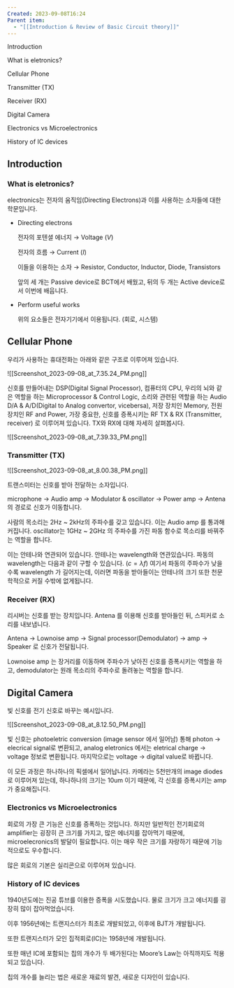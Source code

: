 ```yaml
---
Created: 2023-09-08T16:24
Parent item:
  - "[[Introduction & Review of Basic Circuit theory]]"
---
```

Introduction

What is eletronics?

Cellular Phone

Transmitter (TX)

Receiver (RX)

Digital Camera

Electronics vs Microelectronics

History of IC devices

## Introduction

### What is eletronics?

electronics는 전자의 움직임(Directing Electrons)과 이를 사용하는 소자들에 대한 학문입니다.

- Directing electrons
    
    전자의 포텐셜 에너지 → Voltage ($V$﻿)
    
    전자의 흐름 → Current ($I$﻿)
    
    이들을 이용하는 소자 → Resistor, Conductor, Inductor, Diode, Transistors
    
    앞의 세 개는 Passive device로 BCT에서 배웠고, 뒤의 두 개는 Active device로서 이번에 배웁니다.
    
- Perform useful works
    
    위의 요소들은 전자기기에서 이용됩니다. (회로, 시스템)
    

## Cellular Phone

우리가 사용하는 휴대전화는 아래와 같은 구조로 이루어져 있습니다.

![[Screenshot_2023-09-08_at_7.35.24_PM.png]]

신호를 만들어내는 DSP(Digital Signal Processor), 컴퓨터의 CPU, 우리의 뇌와 같은 역할을 하는 Microprocessor & Control Logic, 소리와 관련된 역할을 하는 Audio D/A & A/D(Digital to Analog convertor, vicebersa), 저장 장치인 Memory, 전원 장치인 RF and Power, 가장 중요한, 신호를 증폭시키는 RF TX & RX (Transmitter, receiver) 로 이루어져 있습니다. TX와 RX에 대해 자세히 살펴봅시다.

![[Screenshot_2023-09-08_at_7.39.33_PM.png]]

### Transmitter (TX)

![[Screenshot_2023-09-08_at_8.00.38_PM.png]]

트랜스미터는 신호를 받아 전달하는 소자입니다.

microphone → Audio amp → Modulator & oscillator → Power amp → Antena 의 경로로 신호가 이동합니다.

사람의 목소리는 2Hz ~ 2kHz의 주파수를 갖고 있습니다. 이는 Audio amp 를 통과해 커집니다. oscillator는 1GHz ~ 2GHz 의 주파수를 가진 파동 함수로 목소리를 바꿔주는 역할을 합니다.

이는 안테나와 연관되어 있습니다. 안테나는 wavelength와 연관있습니다. 파동의 wavelength는 다음과 같이 구할 수 있습니다. ($c=\lambda f$﻿) 여기서 파동의 주파수가 낮을 수록 wavelength 가 길어지는데, 이러면 파동을 받아들이는 안테나의 크기 또한 천문학적으로 커질 수밖에 없게됩니다.

### Receiver (RX)

리시버는 신호를 받는 장치입니다. Antena 를 이용해 신호를 받아들인 뒤, 스피커로 소리를 내보냅니다.

Antena → Lownoise amp → Signal processor(Demodulator) → amp → Speaker 로 신호가 전달됩니다.

Lownoise amp 는 장거리를 이동하며 주파수가 낮아진 신호를 증폭시키는 역할을 하고, demodulator는 원래 목소리의 주파수로 돌려놓는 역할을 합니다.

## Digital Camera

빛 신호를 전기 신호로 바꾸는 예시입니다.

![[Screenshot_2023-09-08_at_8.12.50_PM.png]]

빛 신호는 photoeletric conversion (image sensor 에서 일어남) 통해 photon → elecrical signal로 변환되고, analog eletronics 에서는 eletrical charge → voltage 정보로 변환됩니다. 마지막으로는 voltage → digital value로 바뀝니다.

이 모든 과정은 하나하나의 픽셀에서 일어납니다. 카메라는 5천만개의 image diodes로 이루어져 있는데, 하나하나의 크기는 10um 이기 때문에, 각 신호를 증폭시키는 amp가 중요해집니다.

### Electronics vs Microelectronics

회로의 가장 큰 기능은 신호를 증폭하는 것입니다. 하지만 일반적인 전기회로의 amplifier는 굉장히 큰 크기를 가지고, 많은 에너지를 잡아먹기 때문에, microelecronics의 발달이 필요합니다. 이는 매우 작은 크기를 자랑하기 때문에 기능적으로도 우수합니다.

많은 회로의 기본은 실리콘으로 이루어져 있습니다.

### History of IC devices

1940년도에는 진공 튜브를 이용한 증폭을 시도했습니다. 물로 크기가 크고 에너지를 굉장히 많이 잡아먹었습니다.

이후 1956년에는 트랜지스터가 최초로 개발되었고, 이후에 BJT가 개발됩니다.

또한 트랜지스터가 모인 집적회로(IC)는 1958년에 개발됩니다.

또한 매년 IC에 포함되는 칩의 개수가 두 배가된다는 Moore’s Law는 아직까지도 적용되고 있습니다.

칩의 개수를 늘리는 법은 새로운 재료의 발견, 새로운 디자인이 있습니다.
